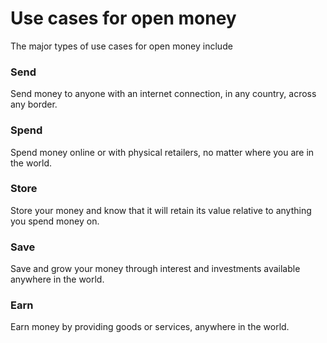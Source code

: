 # Use cases for open money

The major types of use cases for open money include

### Send

Send money to anyone with an internet connection, in any country, across any border.

### Spend

Spend money online or with physical retailers, no matter where you are in the world.

### Store

Store your money and know that it will retain its value relative to anything you spend money on.

### Save

Save and grow your money through interest and investments available anywhere in the world.

### Earn

Earn money by providing goods or services, anywhere in the world.

